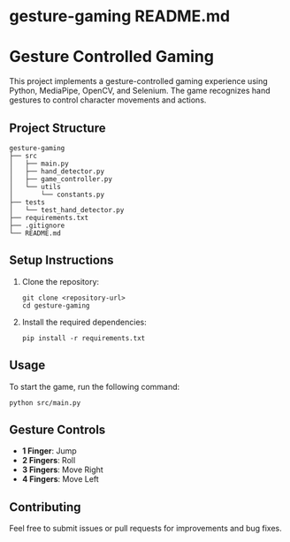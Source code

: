 # gesture-gaming README.md

# Gesture Controlled Gaming

This project implements a gesture-controlled gaming experience using Python, MediaPipe, OpenCV, and Selenium. The game recognizes hand gestures to control character movements and actions.

## Project Structure

```
gesture-gaming
├── src
│   ├── main.py
│   ├── hand_detector.py
│   ├── game_controller.py
│   └── utils
│       └── constants.py
├── tests
│   └── test_hand_detector.py
├── requirements.txt
├── .gitignore
└── README.md
```

## Setup Instructions

1. Clone the repository:
   ```
   git clone <repository-url>
   cd gesture-gaming
   ```

2. Install the required dependencies:
   ```
   pip install -r requirements.txt
   ```

## Usage

To start the game, run the following command:
```
python src/main.py
```

## Gesture Controls

- **1 Finger**: Jump
- **2 Fingers**: Roll
- **3 Fingers**: Move Right
- **4 Fingers**: Move Left

## Contributing

Feel free to submit issues or pull requests for improvements and bug fixes.
